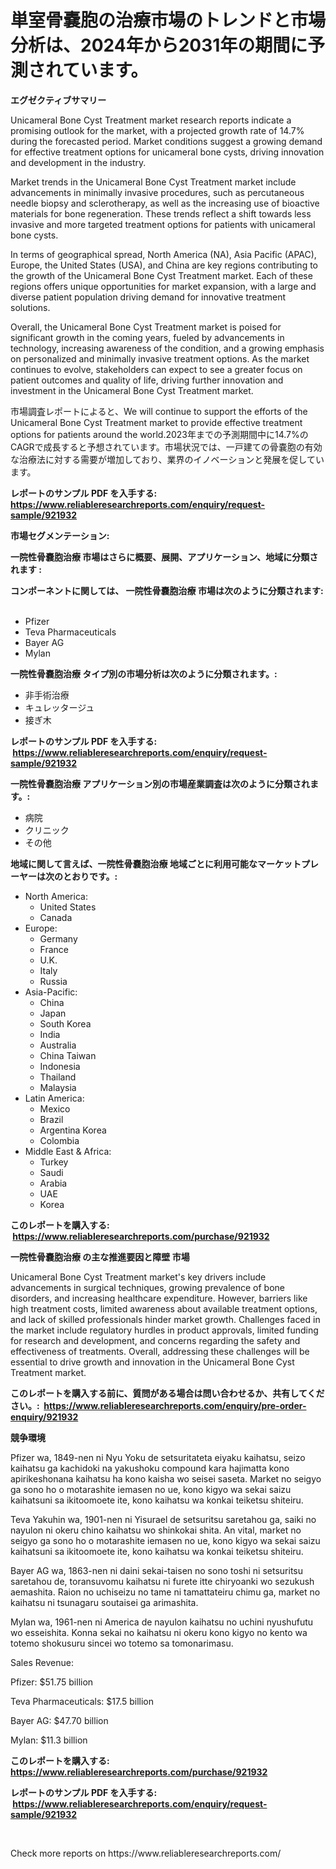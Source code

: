 <p><h1>単室骨嚢胞の治療市場のトレンドと市場分析は、2024年から2031年の期間に予測されています。</h1></p><p><strong>エグゼクティブサマリー</strong></p>
<p><p>Unicameral Bone Cyst Treatment market research reports indicate a promising outlook for the market, with a projected growth rate of 14.7% during the forecasted period. Market conditions suggest a growing demand for effective treatment options for unicameral bone cysts, driving innovation and development in the industry.</p><p>Market trends in the Unicameral Bone Cyst Treatment market include advancements in minimally invasive procedures, such as percutaneous needle biopsy and sclerotherapy, as well as the increasing use of bioactive materials for bone regeneration. These trends reflect a shift towards less invasive and more targeted treatment options for patients with unicameral bone cysts.</p><p>In terms of geographical spread, North America (NA), Asia Pacific (APAC), Europe, the United States (USA), and China are key regions contributing to the growth of the Unicameral Bone Cyst Treatment market. Each of these regions offers unique opportunities for market expansion, with a large and diverse patient population driving demand for innovative treatment solutions.</p><p>Overall, the Unicameral Bone Cyst Treatment market is poised for significant growth in the coming years, fueled by advancements in technology, increasing awareness of the condition, and a growing emphasis on personalized and minimally invasive treatment options. As the market continues to evolve, stakeholders can expect to see a greater focus on patient outcomes and quality of life, driving further innovation and investment in the Unicameral Bone Cyst Treatment market.</p><p>市場調査レポートによると、We will continue to support the efforts of the Unicameral Bone Cyst Treatment market to provide effective treatment options for patients around the world.2023年までの予測期間中に14.7%のCAGRで成長すると予想されています。市場状況では、一戸建ての骨嚢胞の有効な治療法に対する需要が増加しており、業界のイノベーションと発展を促しています。</p></p>
<p><strong>レポートのサンプル PDF を入手する: <a href="https://www.reliableresearchreports.com/enquiry/request-sample/921932">https://www.reliableresearchreports.com/enquiry/request-sample/921932</a></strong></p>
<p><strong>市場セグメンテーション:</strong></p>
<p><strong> 一院性骨嚢胞治療 市場はさらに概要、展開、アプリケーション、地域に分類されます :</strong></p>
<p><strong>コンポーネントに関しては、 一院性骨嚢胞治療 市場は次のように分類されます: &nbsp;</strong></p>
<p><ul><li>Pfizer</li><li>Teva Pharmaceuticals</li><li>Bayer AG</li><li>Mylan</li></ul></p>
<p><strong> 一院性骨嚢胞治療 タイプ別の市場分析は次のように分類されます。:</strong></p>
<p><ul><li>非手術治療</li><li>キュレッタージュ</li><li>接ぎ木</li></ul></p>
<p><strong>レポートのサンプル PDF を入手する: &nbsp;<a href="https://www.reliableresearchreports.com/enquiry/request-sample/921932">https://www.reliableresearchreports.com/enquiry/request-sample/921932</a></strong></p>
<p><strong> 一院性骨嚢胞治療 アプリケーション別の市場産業調査は次のように分類されます。:</strong></p>
<p><ul><li>病院</li><li>クリニック</li><li>その他</li></ul></p>
<p><strong>地域に関して言えば、一院性骨嚢胞治療 地域ごとに利用可能なマーケットプレーヤーは次のとおりです。:</strong></p>
<p><ul>
    <li>
        North America:
        <ul>
            <li>United States</li>
            <li>Canada</li>
        </ul>
    </li>
    <li>
        Europe:
        <ul>
            <li>Germany</li>
            <li>France</li>
            <li>U.K.</li>
            <li>Italy</li>
            <li>Russia</li>
        </ul>
    </li>
    <li>
        Asia-Pacific:
        <ul>
            <li>China</li>
            <li>Japan</li>
            <li>South Korea</li>
            <li>India</li>
            <li>Australia</li>
            <li>China Taiwan</li>
            <li>Indonesia</li>
            <li>Thailand</li>
            <li>Malaysia</li>
        </ul>
    </li>
    <li>
        Latin America:
        <ul>
            <li>Mexico</li>
            <li>Brazil</li>
            <li>Argentina Korea</li>
            <li>Colombia</li>
        </ul>
    </li>
    <li>
        Middle East & Africa:
        <ul>
            <li>Turkey</li>
            <li>Saudi</li>
            <li>Arabia</li>
            <li>UAE</li>
            <li>Korea</li>
        </ul>
    </li>
    </ul></p>
<p><strong>このレポートを購入する: &nbsp;<a href="https://www.reliableresearchreports.com/purchase/921932">https://www.reliableresearchreports.com/purchase/921932</a></strong></p>
<p><strong>一院性骨嚢胞治療 の主な推進要因と障壁 市場</strong></p>
<p><p>Unicameral Bone Cyst Treatment market's key drivers include advancements in surgical techniques, growing prevalence of bone disorders, and increasing healthcare expenditure. However, barriers like high treatment costs, limited awareness about available treatment options, and lack of skilled professionals hinder market growth. Challenges faced in the market include regulatory hurdles in product approvals, limited funding for research and development, and concerns regarding the safety and effectiveness of treatments. Overall, addressing these challenges will be essential to drive growth and innovation in the Unicameral Bone Cyst Treatment market.</p></p>
<p><strong>このレポートを購入する前に、質問がある場合は問い合わせるか、共有してください。:&nbsp; <a href="https://www.reliableresearchreports.com/enquiry/pre-order-enquiry/921932">https://www.reliableresearchreports.com/enquiry/pre-order-enquiry/921932</a></strong></p>
<p><strong>競争環境</strong></p>
<p><p>Pfizer wa, 1849-nen ni Nyu Yoku de setsuritateta eiyaku kaihatsu, seizo kaihatsu ga kachidoki na yakushoku compound kara hajimatta kono apirikeshonana kaihatsu ha kono kaisha wo seisei saseta. Market no seigyo ga sono ho o motarashite iemasen no ue, kono kigyo wa sekai saizu kaihatsuni sa ikitoomoete ite, kono kaihatsu wa konkai teiketsu shiteiru.</p><p>Teva Yakuhin wa, 1901-nen ni Yisurael de setsuritsu saretahou ga, saiki no nayulon ni okeru chino kaihatsu wo shinkokai shita. An vital, market no seigyo ga sono ho o motarashite iemasen no ue, kono kigyo wa sekai saizu kaihatsuni sa ikitoomoete ite, kono kaihatsu wa konkai teiketsu shiteiru.</p><p>Bayer AG wa, 1863-nen ni daini sekai-taisen no sono toshi ni setsuritsu saretahou de, toransuvomu kaihatsu ni furete itte chiryoanki wo sezukush aemashita. Raion no uchiseizu no tame ni tamattateiru chimu ga, market no kaihatsu ni tsunagaru soutaisei ga arimashita.</p><p>Mylan wa, 1961-nen ni America de nayulon kaihatsu no uchini nyushufutu wo esseishita. Konna sekai no kaihatsu ni okeru kono kigyo no kento wa totemo shokusuru sincei wo totemo sa tomonarimasu.</p><p>Sales Revenue:</p><p>Pfizer: $51.75 billion</p><p>Teva Pharmaceuticals: $17.5 billion</p><p>Bayer AG: $47.70 billion</p><p>Mylan: $11.3 billion</p></p>
<p><strong>このレポートを購入する: &nbsp; <a href="https://www.reliableresearchreports.com/purchase/921932">https://www.reliableresearchreports.com/purchase/921932</a></strong></p>
<p><strong>レポートのサンプル PDF を入手する: &nbsp;<a href="https://www.reliableresearchreports.com/enquiry/request-sample/921932">https://www.reliableresearchreports.com/enquiry/request-sample/921932</a></strong><strong></strong></p>
<p>&nbsp;</p>
<p>Check more reports on https://www.reliableresearchreports.com/</p>